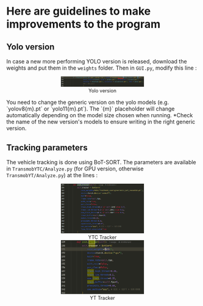 # Here are guidelines to make improvements to the program

## Yolo version

In case a new more performing YOLO version is released, download the weights and put them in the `weights` folder. Then in `GUI.py`, modify this line :
<p align="center">
  <figure style="display: inline-block; text-align: center; margin: 0 10px;">
    <img src="images/YOLO_version.png?raw=true" alt="Yolo version" title="Yolo version" width="45%"/>
    <figcaption style="font-size: 0.9em;">Yolo version</figcaption>
  </figure>
</p>
You need to change the generic version on the yolo models (e.g. `yolov8{m}.pt` or `yolo11{m}.pt`). The `{m}` placeholder will change automatically depending on the model size chosen when running. *Check the name of the new version's models to ensure writing in the right generic version.

## Tracking parameters

The vehicle tracking is done using BoT-SORT. The parameters are available in `TransmobYTC/Analyze.py` (for GPU version, otherwise `TransmobYT/Analyze.py`) at the lines :
<p align="center">
  <figure style="display: inline-block; text-align: center; margin: 0 10px; width=45%">
    <img src="images/Tracker_YTC.png?raw=true" alt="YTC tracker" title="YTC tracker" width="45%"/>
    <figcaption style="font-size: 0.9em;">YTC Tracker</figcaption>
  </figure>
  <figure style="display: inline-block; text-align: center; margin: 0 10px; width=45%">
    <img src="images/Tracker_YT.png?raw=true" alt="YT tracker" title="YT tracker" width="45%"/>
    <figcaption style="font-size: 0.9em;">YT Tracker</figcaption>
  </figure>
</p>
